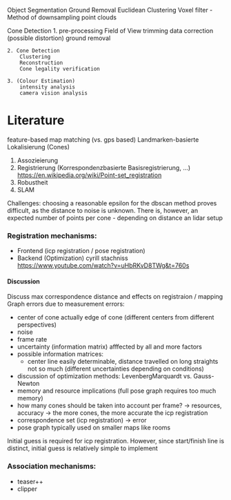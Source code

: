 Object Segmentation
Ground Removal
Euclidean Clustering
Voxel filter - Method of downsampling point clouds


Cone Detection
    1. pre-processing
        Field of View trimming
        data correction (possible distortion)
        ground removal

    2. Cone Detection
        Clustering
        Reconstruction
        Cone legality verification

    3. (Colour Estimation)
        intensity analysis
        camera vision analysis
        
# Literature

feature-based map matching (vs. gps based)
Landmarken-basierte Lokalisierung (Cones)

1. Assozieierung
2. Registrierung (Korrespondenzbasierte Basisregistrierung, ...) https://en.wikipedia.org/wiki/Point-set_registration
3. Robustheit
4. SLAM

Challenges:
    choosing a reasonable epsilon for the dbscan method proves difficult, as the distance to noise is unknown.
    There is, however, an expected number of points per cone - depending on distance an lidar setup

### Registration mechanisms:
- Frontend (icp registration / pose registration)
- Backend (Optimization)
cyrill stachniss https://www.youtube.com/watch?v=uHbRKvD8TWg&t=760s

#### Discussion
Discuss max correspondence distance and effects on registraion / mapping
Graph errors due to measurement errors:
- center of cone actually edge of cone (different centers from different perspectives)
- noise
- frame rate
- uncertainty (information matrix) afffected by all and more factors
- possible information matrices:
    - center line easily determinable, distance travelled on long straights not so much (different uncertainties depending on conditions)
- discussion of optimization methods: LevenbergMarquardt vs. Gauss-Newton
- memory and resource implications (full pose graph requires too much memory)
- how many cones should be taken into account per frame? -> resources, accuracy -> the more cones, the more accurate the icp registration
- correspondence set (icp registration) -> error
- pose graph typically used on smaller maps like rooms

Initial guess is required for icp registration. However, since start/finish line is distinct, initial guess is relatively simple to implement

### Association mechanisms:
- teaser++
- clipper
